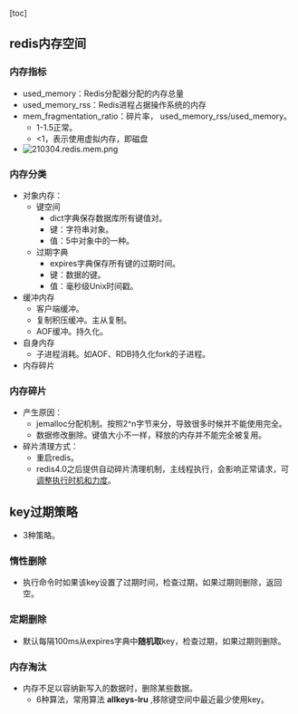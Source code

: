 [toc]
## redis内存空间 ##
### 内存指标 ###
- used_memory：Redis分配器分配的内存总量
- used_memory_rss：Redis进程占据操作系统的内存
- mem_fragmentation_ratio：碎片率， used_memory_rss/used_memory。
  - 1-1.5正常。
  - <1，表示使用虚拟内存，即磁盘
- ![210304.redis.mem.png](https://img-blog.csdnimg.cn/20210304234616821.png)

### 内存分类 ###
- 对象内存：
	- 键空间
	  - dict字典保存数据库所有键值对。
	  - 键：字符串对象。
	  - 值：5中对象中的一种。	
	- 过期字典
	  - expires字典保存所有键的过期时间。
	  - 键：数据的键。
	  - 值：毫秒级Unix时间戳。
- 缓冲内存
  - 客户端缓冲。
  - 复制积压缓冲。主从复制。
  - AOF缓冲。持久化。
- 自身内存
  - 子进程消耗。如AOF、RDB持久化fork的子进程。
- 内存碎片

### 内存碎片 ###
- 产生原因：
  - jemalloc分配机制。按照2^n字节来分，导致很多时候并不能使用完全。
  - 数据修改删除。键值大小不一样，释放的内存并不能完全被复用。
- 碎片清理方式：
  - 重启redis。
  - redis4.0之后提供自动碎片清理机制，主线程执行，会影响正常请求，可[调整执行时机和力度](https://www.cnblogs.com/any-way/p/12552089.html)。

## key过期策略 ##
- 3种策略。

### 惰性删除 ###
- 执行命令时如果该key设置了过期时间，检查过期，如果过期则删除，返回空。
### 定期删除 ###
- 默认每隔100ms从expires字典中**随机取**key，检查过期，如果过期则删除。

### 内存淘汰 ###
- 内存不足以容纳新写入的数据时，删除某些数据。
  - 6种算法，常用算法 **allkeys-lru** ,移除键空间中最近最少使用key。